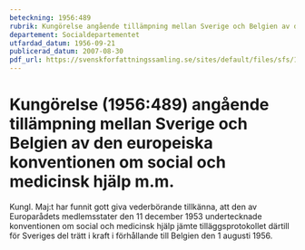 ```yaml
---
beteckning: 1956:489
rubrik: Kungörelse angående tillämpning mellan Sverige och Belgien av den europeiska konventionen om social och medicinsk hjälp m.m.
departement: Socialdepartementet
utfardad_datum: 1956-09-21
publicerad_datum: 2007-08-30
pdf_url: https://svenskforfattningssamling.se/sites/default/files/sfs/1956-09/SFS1956-489.pdf
---
```


# Kungörelse (1956:489) angående tillämpning mellan Sverige och Belgien av den europeiska konventionen om social och medicinsk hjälp m.m.

Kungl. Maj:t har funnit gott giva vederbörande tillkänna, att den av Europarådets medlemsstater den 11 december 1953 undertecknade konventionen om social och medicinsk hjälp jämte tilläggsprotokollet därtill för Sveriges del trätt i kraft i förhållande till Belgien den 1 augusti 1956.